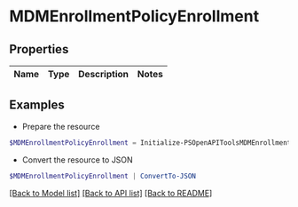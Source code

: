 # MDMEnrollmentPolicyEnrollment
## Properties

Name | Type | Description | Notes
------------ | ------------- | ------------- | -------------

## Examples

- Prepare the resource
```powershell
$MDMEnrollmentPolicyEnrollment = Initialize-PSOpenAPIToolsMDMEnrollmentPolicyEnrollment 
```

- Convert the resource to JSON
```powershell
$MDMEnrollmentPolicyEnrollment | ConvertTo-JSON
```

[[Back to Model list]](../README.md#documentation-for-models) [[Back to API list]](../README.md#documentation-for-api-endpoints) [[Back to README]](../README.md)

